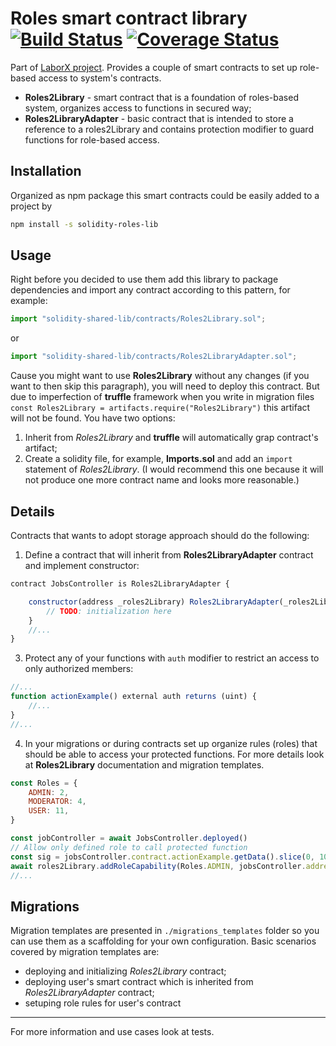 # Roles smart contract library [![Build Status](https://travis-ci.org/ChronoBank/solidity-roles-lib.svg?branch=master)](https://travis-ci.org/ChronoBank/solidity-roles-lib) [![Coverage Status](https://coveralls.io/repos/github/ChronoBank/solidity-roles-lib/badge.svg?branch=master)](https://coveralls.io/github/ChronoBank/solidity-roles-lib?branch=master)

Part of [LaborX project](https://github.com/ChronoBank). Provides a couple of smart contracts to set up role-based access to system's contracts.

- **Roles2Library** - smart contract that is a foundation of roles-based system, organizes access to functions in secured way;
- **Roles2LibraryAdapter** - basic contract that is intended to store a reference to a roles2Library and contains protection modifier to guard functions for role-based access.

## Installation

Organized as npm package this smart contracts could be easily added to a project by

```bash
npm install -s solidity-roles-lib
```

## Usage

Right before you decided to use them add this library to package dependencies and import any contract according to this pattern, for example:

```javascript
import "solidity-shared-lib/contracts/Roles2Library.sol";
```

or

```javascript
import "solidity-shared-lib/contracts/Roles2LibraryAdapter.sol";
```

Cause you might want to use **Roles2Library** without any changes (if you want to then skip this paragraph), you will need to deploy this contract. But due to imperfection of **truffle** framework when you write in migration files `const Roles2Library = artifacts.require("Roles2Library")` this artifact will not be found. You have two options:
1. Inherit from _Roles2Library_ and **truffle** will automatically grap contract's artifact;
2. Create a solidity file, for example, **Imports.sol** and add an `import` statement of _Roles2Library_. (I would recommend this one because it will not produce one more contract name and looks more reasonable.)

## Details

Contracts that wants to adopt storage approach should do the following:

1. Define a contract that will inherit from **Roles2LibraryAdapter** contract and implement constructor:

```javascript
contract JobsController is Roles2LibraryAdapter {

	constructor(address _roles2Library) Roles2LibraryAdapter(_roles2Library) public {
		// TODO: initialization here
	}
	//...
}
```

3. Protect any of your functions with `auth` modifier to restrict an access to only authorized members:

```javascript
//...
function actionExample() external auth returns (uint) {
	//... 
}
//...
```

4. In your migrations or during contracts set up organize rules (roles) that should be able to access your protected functions. For more details look at **Roles2Library** documentation and migration templates.

```javascript
const Roles = {
	ADMIN: 2,
	MODERATOR: 4,
	USER: 11,
}

const jobController = await JobsController.deployed()
// Allow only defined role to call protected function
const sig = jobsController.contract.actionExample.getData().slice(0, 10)
await roles2Library.addRoleCapability(Roles.ADMIN, jobsController.address, sig)
//...

```

## Migrations

Migration templates are presented in `./migrations_templates` folder so you can use them as a scaffolding for your own configuration. Basic scenarios covered by migration templates are:

- deploying and initializing _Roles2Library_ contract;
- deploying user's smart contract which is inherited from _Roles2LibraryAdapter_ contract;
- setuping role rules for user's contract

---

For more information and use cases look at tests.
